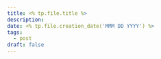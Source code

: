 ```yaml
---
title: <% tp.file.title %>
description: 
date: <% tp.file.creation_date('MMM DD YYYY') %>
tags:
  - post
draft: false
---
```


